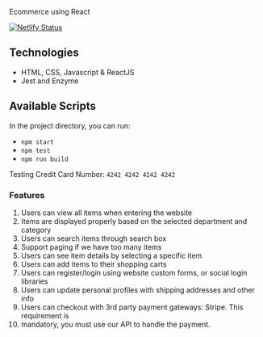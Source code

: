 Ecommerce using React

[![Netlify Status](https://api.netlify.com/api/v1/badges/0b970d29-3fe7-4939-b6cf-3d5fcd51ee12/deploy-status)](https://app.netlify.com/sites/react-ecommerce-oem/deploys)

## Technologies

- HTML, CSS, Javascript & ReactJS
- Jest and Enzyme

## Available Scripts

In the project directory, you can run:

- `npm start`
- `npm test`
- `npm run build`

Testing Credit Card Number: `4242 4242 4242 4242`

### Features

1. Users can view all items when entering the website
1. Items are displayed properly based on the selected department and category
1. Users can search items through search box
1. Support paging if we have too many items
1. Users can see item details by selecting a specific item
1. Users can add items to their shopping carts
1. Users can register/login using website custom forms, or social login libraries
1. Users can update personal profiles with shipping addresses and other info
1. Users can checkout with 3rd party payment gateways: Stripe. This requirement is
1. mandatory, you must use our API to handle the payment.
